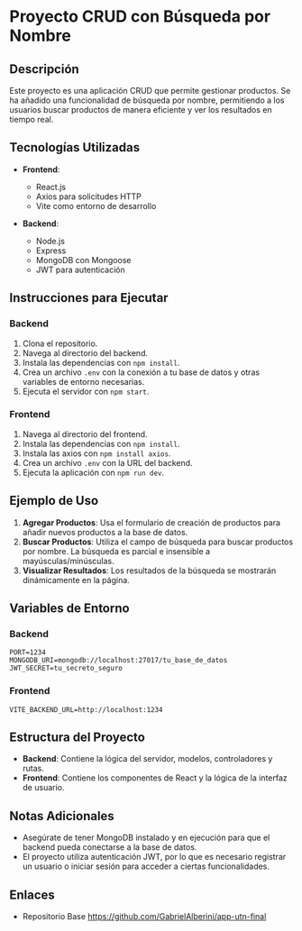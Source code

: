 
# Proyecto CRUD con Búsqueda por Nombre

## Descripción

Este proyecto es una aplicación CRUD que permite gestionar productos. Se ha añadido una funcionalidad de búsqueda por nombre, permitiendo a los usuarios buscar productos de manera eficiente y ver los resultados en tiempo real.

## Tecnologías Utilizadas

- **Frontend**:
  - React.js
  - Axios para solicitudes HTTP
  - Vite como entorno de desarrollo

- **Backend**:
  - Node.js
  - Express
  - MongoDB con Mongoose
  - JWT para autenticación

## Instrucciones para Ejecutar

### Backend

1. Clona el repositorio.
2. Navega al directorio del backend.
3. Instala las dependencias con `npm install`.
4. Crea un archivo `.env` con la conexión a tu base de datos y otras variables de entorno necesarias.
5. Ejecuta el servidor con `npm start`.

### Frontend

1. Navega al directorio del frontend.
2. Instala las dependencias con `npm install`.
3. Instala las axios con `npm install axios`.
4. Crea un archivo `.env` con la URL del backend.
5. Ejecuta la aplicación con `npm run dev`.

## Ejemplo de Uso

1. **Agregar Productos**: Usa el formulario de creación de productos para añadir nuevos productos a la base de datos.
2. **Buscar Productos**: Utiliza el campo de búsqueda para buscar productos por nombre. La búsqueda es parcial e insensible a mayúsculas/minúsculas.
3. **Visualizar Resultados**: Los resultados de la búsqueda se mostrarán dinámicamente en la página.

## Variables de Entorno

### Backend

```plaintext
PORT=1234
MONGODB_URI=mongodb://localhost:27017/tu_base_de_datos
JWT_SECRET=tu_secreto_seguro
```

### Frontend

```plaintext
VITE_BACKEND_URL=http://localhost:1234
```

## Estructura del Proyecto

- **Backend**: Contiene la lógica del servidor, modelos, controladores y rutas.
- **Frontend**: Contiene los componentes de React y la lógica de la interfaz de usuario.

## Notas Adicionales

- Asegúrate de tener MongoDB instalado y en ejecución para que el backend pueda conectarse a la base de datos.
- El proyecto utiliza autenticación JWT, por lo que es necesario registrar un usuario o iniciar sesión para acceder a ciertas funcionalidades.

## Enlaces

- Repositorio Base https://github.com/GabrielAlberini/app-utn-final 
